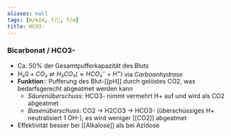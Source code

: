 ```yaml
---
aliases: null
tags: [m/m14, f/🧪, f/⚙️]
title: HCO3-
---
```

### Bicarbonat / HCO3-
- Ca. 50% der Gesamtpufferkapazität des Bluts
- $H₂0 + CO₂ ⇄ H₂CO₃ (≈ HCO₃^{-} + H^{+})$ via *Carboanhydrase*
- **Funktion**:: Pufferung des Blut-[[pH]] durch gelöstes CO2, was bedarfsgerecht abgeatmet werden kann
	- *Säurenüberschuss:* HCO3- nimmt vermehrt H+ auf und wird als CO2 abgeatmet
	- *Basenüberschuss:* CO2 -> H2CO3 → HCO3- (überschüssiges H+ neutralisiert 1 OH-), es wird weniger [[CO2]] abgeatmet
- Effektivität besser bei [[Alkalose]] als bei Azidose
